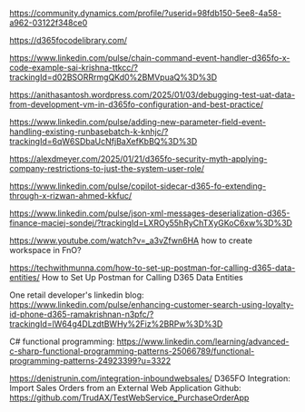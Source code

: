 https://community.dynamics.com/profile/?userid=98fdb150-5ee8-4a58-a962-03122f348ce0

https://d365focodelibrary.com/


https://www.linkedin.com/pulse/chain-command-event-handler-d365fo-x-code-example-sai-krishna-ttkcc/?trackingId=d02BSORRrmgQKd0%2BMVpuaQ%3D%3D

https://anithasantosh.wordpress.com/2025/01/03/debugging-test-uat-data-from-development-vm-in-d365fo-configuration-and-best-practice/


https://www.linkedin.com/pulse/adding-new-parameter-field-event-handling-existing-runbasebatch-k-knhjc/?trackingId=6qW6SDbaUcNfjBaXefKbBQ%3D%3D


https://alexdmeyer.com/2025/01/21/d365fo-security-myth-applying-company-restrictions-to-just-the-system-user-role/

https://www.linkedin.com/pulse/copilot-sidecar-d365-fo-extending-through-x-rizwan-ahmed-kkfuc/

https://www.linkedin.com/pulse/json-xml-messages-deserialization-d365-finance-maciej-sondej/?trackingId=LXROy55hRyChTXyGKoC6xw%3D%3D

https://www.youtube.com/watch?v=_a3vZfwn6HA  how to create workspace in FnO?
    
https://techwithmunna.com/how-to-set-up-postman-for-calling-d365-data-entities/   How to Set Up Postman for Calling D365 Data Entities

One retail developer's linkedin blog:  https://www.linkedin.com/pulse/enhancing-customer-search-using-loyalty-id-phone-d365-ramakrishnan-n3pfc/?trackingId=lW64g4DLzdtBWHy%2Fiz%2BRPw%3D%3D

C#  functional programming:  https://www.linkedin.com/learning/advanced-c-sharp-functional-programming-patterns-25066789/functional-programming-patterns-24923399?u=3322



https://denistrunin.com/integration-inboundwebsales/   D365FO Integration: Import Sales Orders from an External Web Application  Github:  https://github.com/TrudAX/TestWebService_PurchaseOrderApp
